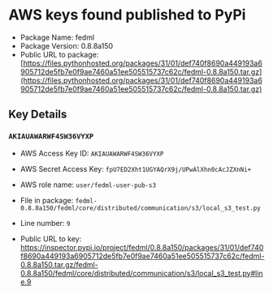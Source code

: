 # AWS keys found published to PyPi

* Package Name: fedml
* Package Version: 0.8.8a150
* Public URL to package: [https://files.pythonhosted.org/packages/31/01/def740f8690a449193a6905712de5fb7e0f9ae7460a51ee505515737c62c/fedml-0.8.8a150.tar.gz](https://files.pythonhosted.org/packages/31/01/def740f8690a449193a6905712de5fb7e0f9ae7460a51ee505515737c62c/fedml-0.8.8a150.tar.gz)

## Key Details

### `AKIAUAWARWF4SW36VYXP`

* AWS Access Key ID: `AKIAUAWARWF4SW36VYXP`
* AWS Secret Access Key: `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` 
* AWS role name: `user/fedml-user-pub-s3`
* File in package: `fedml-0.8.8a150/fedml/core/distributed/communication/s3/local_s3_test.py`
* Line number: `9`

* Public URL to key: https://inspector.pypi.io/project/fedml/0.8.8a150/packages/31/01/def740f8690a449193a6905712de5fb7e0f9ae7460a51ee505515737c62c/fedml-0.8.8a150.tar.gz/fedml-0.8.8a150/fedml/core/distributed/communication/s3/local_s3_test.py#line.9


